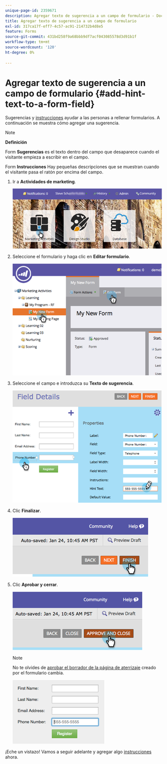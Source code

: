 ```yaml
---
unique-page-id: 2359671
description: Agregar texto de sugerencia a un campo de formulario - Documentos de Marketo - Documentación del producto
title: Agregar texto de sugerencia a un campo de formulario
exl-id: 317ca17f-eff7-4c57-ac91-214732b4d8e5
feature: Forms
source-git-commit: 431bd258f9a68bbb9df7acf043085578d3d91b1f
workflow-type: tm+mt
source-wordcount: '120'
ht-degree: 0%

---
```


# Agregar texto de sugerencia a un campo de formulario {#add-hint-text-to-a-form-field}

Sugerencias y [instrucciones](/help/marketo/product-docs/demand-generation/forms/form-fields/add-tooltip-instructions-to-a-form-field.md) ayudar a las personas a rellenar formularios. A continuación se muestra cómo agregar una sugerencia.

>[!NOTE]
>
>**Definición**
>
>Form **Sugerencias** es el texto dentro del campo que desaparece cuando el visitante empieza a escribir en el campo.
>
>Form **Instrucciones** Hay pequeñas descripciones que se muestran cuando el visitante pasa el ratón por encima del campo.

1. Ir a **Actividades de marketing**.

   ![](assets/login-marketing-activities-5.png)

1. Seleccione el formulario y haga clic en **Editar formulario**.

   ![](assets/image2014-9-15-13-3a54-3a6.png)

1. Seleccione el campo e introduzca su **Texto de sugerencia**.

   ![](assets/image2014-9-15-13-3a53-3a58.png)

1. Clic **Finalizar**.

   ![](assets/image2014-9-15-13-3a53-3a36.png)

1. Clic **Aprobar y cerrar**.

   ![](assets/image2014-9-15-13-3a53-3a29.png)

   >[!NOTE]
   >
   >No te olvides de [aprobar el borrador de la página de aterrizaje](/help/marketo/product-docs/demand-generation/landing-pages/understanding-landing-pages/approve-unapprove-or-delete-a-landing-page.md) creado por el formulario cambia.

   ![](assets/image2014-9-15-13-3a53-3a23.png)

¡Eche un vistazo! Vamos a seguir adelante y agregar algo [instrucciones](add-tooltip-instructions-to-a-form-field.md) ahora.

